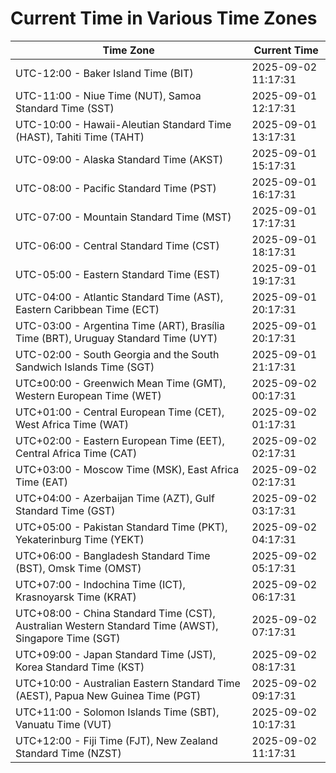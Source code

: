# Current Time in Various Time Zones

| Time Zone | Current Time |
|-----------|--------------|
| UTC-12:00 - Baker Island Time (BIT) | 2025-09-02 11:17:31 |
| UTC-11:00 - Niue Time (NUT), Samoa Standard Time (SST) | 2025-09-01 12:17:31 |
| UTC-10:00 - Hawaii-Aleutian Standard Time (HAST), Tahiti Time (TAHT) | 2025-09-01 13:17:31 |
| UTC-09:00 - Alaska Standard Time (AKST) | 2025-09-01 15:17:31 |
| UTC-08:00 - Pacific Standard Time (PST) | 2025-09-01 16:17:31 |
| UTC-07:00 - Mountain Standard Time (MST) | 2025-09-01 17:17:31 |
| UTC-06:00 - Central Standard Time (CST) | 2025-09-01 18:17:31 |
| UTC-05:00 - Eastern Standard Time (EST) | 2025-09-01 19:17:31 |
| UTC-04:00 - Atlantic Standard Time (AST), Eastern Caribbean Time (ECT) | 2025-09-01 20:17:31 |
| UTC-03:00 - Argentina Time (ART), Brasília Time (BRT), Uruguay Standard Time (UYT) | 2025-09-01 20:17:31 |
| UTC-02:00 - South Georgia and the South Sandwich Islands Time (SGT) | 2025-09-01 21:17:31 |
| UTC±00:00 - Greenwich Mean Time (GMT), Western European Time (WET) | 2025-09-02 00:17:31 |
| UTC+01:00 - Central European Time (CET), West Africa Time (WAT) | 2025-09-02 01:17:31 |
| UTC+02:00 - Eastern European Time (EET), Central Africa Time (CAT) | 2025-09-02 02:17:31 |
| UTC+03:00 - Moscow Time (MSK), East Africa Time (EAT) | 2025-09-02 02:17:31 |
| UTC+04:00 - Azerbaijan Time (AZT), Gulf Standard Time (GST) | 2025-09-02 03:17:31 |
| UTC+05:00 - Pakistan Standard Time (PKT), Yekaterinburg Time (YEKT) | 2025-09-02 04:17:31 |
| UTC+06:00 - Bangladesh Standard Time (BST), Omsk Time (OMST) | 2025-09-02 05:17:31 |
| UTC+07:00 - Indochina Time (ICT), Krasnoyarsk Time (KRAT) | 2025-09-02 06:17:31 |
| UTC+08:00 - China Standard Time (CST), Australian Western Standard Time (AWST), Singapore Time (SGT) | 2025-09-02 07:17:31 |
| UTC+09:00 - Japan Standard Time (JST), Korea Standard Time (KST) | 2025-09-02 08:17:31 |
| UTC+10:00 - Australian Eastern Standard Time (AEST), Papua New Guinea Time (PGT) | 2025-09-02 09:17:31 |
| UTC+11:00 - Solomon Islands Time (SBT), Vanuatu Time (VUT) | 2025-09-02 10:17:31 |
| UTC+12:00 - Fiji Time (FJT), New Zealand Standard Time (NZST) | 2025-09-02 11:17:31 |
